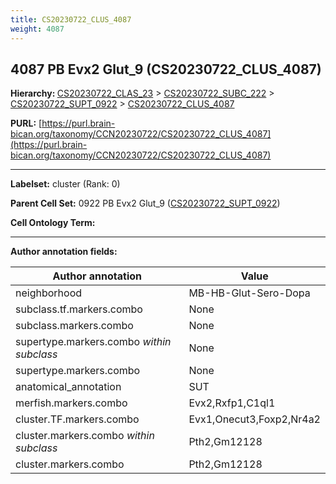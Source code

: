 ```yaml
---
title: CS20230722_CLUS_4087
weight: 4087
---
```

## 4087 PB Evx2 Glut_9 (CS20230722_CLUS_4087)
<b>Hierarchy: </b>
[CS20230722_CLAS_23](../CS20230722_CLAS_23) >
[CS20230722_SUBC_222](../CS20230722_SUBC_222) >
[CS20230722_SUPT_0922](../CS20230722_SUPT_0922) >
[CS20230722_CLUS_4087](../CS20230722_CLUS_4087)

**PURL:** [https://purl.brain-bican.org/taxonomy/CCN20230722/CS20230722_CLUS_4087](https://purl.brain-bican.org/taxonomy/CCN20230722/CS20230722_CLUS_4087)

---


**Labelset:** cluster (Rank: 0)

**Parent Cell Set:** 0922 PB Evx2 Glut_9 ([CS20230722_SUPT_0922](../CS20230722_SUPT_0922))



**Cell Ontology Term:** 

[MARKER GENES.]: #


---

[TRANSFERRED ANNOTATIONS.]: #


[AUTHOR ANNOTATION FIELDS.]: #


**Author annotation fields:**

| Author annotation | Value |
|-------------------|-------|
|neighborhood|MB-HB-Glut-Sero-Dopa|
|subclass.tf.markers.combo|None|
|subclass.markers.combo|None|
|supertype.markers.combo _within subclass_|None|
|supertype.markers.combo|None|
|anatomical_annotation|SUT|
|merfish.markers.combo|Evx2,Rxfp1,C1ql1|
|cluster.TF.markers.combo|Evx1,Onecut3,Foxp2,Nr4a2|
|cluster.markers.combo _within subclass_|Pth2,Gm12128|
|cluster.markers.combo|Pth2,Gm12128|

